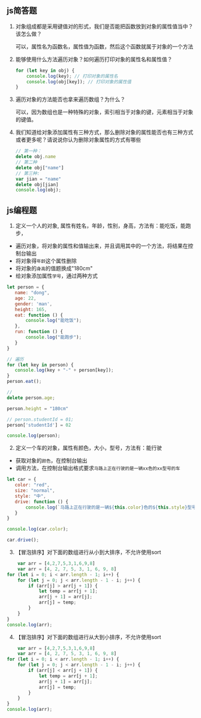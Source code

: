 ## js简答题

1. 对象组成都是采用键值对的形式，我们是否能把函数放到对象的属性值当中？该怎么做？

   可以，属性名为函数名，属性值为函数，然后这个函数就属于对象的一个方法

2. 能够使用什么方法遍历对象？如何遍历打印对象的属性名和属性值？

   ```js
   for (let key in obj) {
       console.log(key); // 打印对象的属性名
       console.log(obj[key]); // 打印对象的属性值
   }
   ```

   

3. 遍历对象的方法能否也拿来遍历数组？为什么？

   可以，因为数组也是一种特殊的对象，索引相当于对象的键，元素相当于对象的键值。

4. 我们知道给对象添加属性有三种方式，那么删除对象的属性能否也有三种方式或者更多呢？请说说你认为删除对象属性的方式有哪些

   ```js
   // 第一种：
   delete obj.name
   // 第二种
   delete obj["name"]
   // 第三种:
   var jian = "name"
   delete obj[jian]
   console.log(obj);
   
   ```

   


## js编程题

1. 定义一个人的对象, 属性有姓名，年龄，性别，身高，方法有：能吃饭，能跑步，
 - 遍历对象，将对象的属性和值输出来，并且调用其中的一个方法，将结果在控制台输出
 - 将对象得`年龄`这个属性删除
 - 将对象的`身高`的值题换成"180cm"
 - 给对象添加属性`学号`，通过两种方式

 ```js
let person = {
    name: "dong",
    age: 22,
    gender: 'man',
    height: 165,
    eat: function () {
        console.log("能吃饭");
    },
    run: function () {
        console.log("能跑步");
    }
}

// 遍历
for (let key in person) {
    console.log(key + "-" + person[key]);
}
person.eat();

//
delete person.age;

person.height = "180cm"

// person.studentId = 01;
person['studentId'] = 02

console.log(person);

````


2. 定义一个车的对象，属性有颜色，大小，型号，方法有：能行驶
 - 获取对象的`颜色`，在控制台输出
 - 调用方法，在控制台输出格式要求`马路上正在行驶的是一辆xx色的xx型号的车`

 ```js
let car = {
    color: "red",
    size: "normal",
    style: "中",
    drive: function () {
        console.log(`马路上正在行驶的是一辆${this.color}色的${this.style}型号的车`);
    }
}

console.log(car.color);

car.drive();
 ```


 3. 【冒泡排序】对下面的数组进行从小到大排序，不允许使用sort

```js
    var arr = [4,2,7,5,3,1,6,9,8]
    var arr = [4, 2, 7, 5, 3, 1, 6, 9, 8]
for (let i = 0; i < arr.length - 1; i++) {
    for (let j = 0; j < arr.length - 1 - i; j++) {
        if (arr[j] > arr[j + 1]) {
            let temp = arr[j + 1];
            arr[j + 1] = arr[j];
            arr[j] = temp;
        }
    }
}
console.log(arr);

```

4. 【冒泡排序】对下面的数组进行从大到小排序，不允许使用sort

```js
    var arr = [4,2,7,5,3,1,6,9,8]
    var arr = [4, 2, 7, 5, 3, 1, 6, 9, 8]
for (let i = 0; i < arr.length - 1; i++) {
    for (let j = 0; j < arr.length - 1 - i; j++) {
        if (arr[j] < arr[j + 1]) {
            let temp = arr[j + 1];
            arr[j + 1] = arr[j];
            arr[j] = temp;
        }
    }
}
console.log(arr);

```